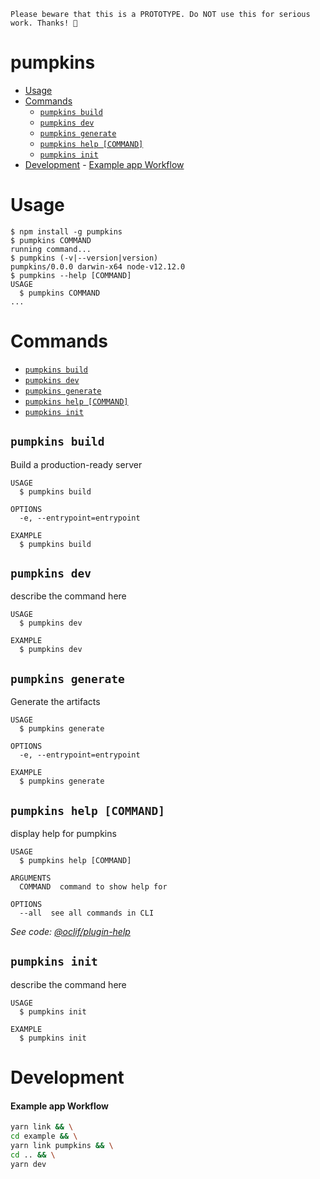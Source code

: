 ```
Please beware that this is a PROTOTYPE. Do NOT use this for serious work. Thanks! 🎃
```

# pumpkins <!-- omit in toc -->

<!-- START doctoc generated TOC please keep comment here to allow auto update -->
<!-- DON'T EDIT THIS SECTION, INSTEAD RE-RUN doctoc TO UPDATE -->


- [Usage](#usage)
- [Commands](#commands)
  - [`pumpkins build`](#pumpkins-build)
  - [`pumpkins dev`](#pumpkins-dev)
  - [`pumpkins generate`](#pumpkins-generate)
  - [`pumpkins help [COMMAND]`](#pumpkins-help-command)
  - [`pumpkins init`](#pumpkins-init)
- [Development](#development)
      - [Example app Workflow](#example-app-workflow)

<!-- END doctoc generated TOC please keep comment here to allow auto update -->

# Usage

<!-- usage -->
```sh-session
$ npm install -g pumpkins
$ pumpkins COMMAND
running command...
$ pumpkins (-v|--version|version)
pumpkins/0.0.0 darwin-x64 node-v12.12.0
$ pumpkins --help [COMMAND]
USAGE
  $ pumpkins COMMAND
...
```
<!-- usagestop -->

# Commands

<!-- commands -->
* [`pumpkins build`](#pumpkins-build)
* [`pumpkins dev`](#pumpkins-dev)
* [`pumpkins generate`](#pumpkins-generate)
* [`pumpkins help [COMMAND]`](#pumpkins-help-command)
* [`pumpkins init`](#pumpkins-init)

## `pumpkins build`

Build a production-ready server

```
USAGE
  $ pumpkins build

OPTIONS
  -e, --entrypoint=entrypoint

EXAMPLE
  $ pumpkins build
```

## `pumpkins dev`

describe the command here

```
USAGE
  $ pumpkins dev

EXAMPLE
  $ pumpkins dev
```

## `pumpkins generate`

Generate the artifacts

```
USAGE
  $ pumpkins generate

OPTIONS
  -e, --entrypoint=entrypoint

EXAMPLE
  $ pumpkins generate
```

## `pumpkins help [COMMAND]`

display help for pumpkins

```
USAGE
  $ pumpkins help [COMMAND]

ARGUMENTS
  COMMAND  command to show help for

OPTIONS
  --all  see all commands in CLI
```

_See code: [@oclif/plugin-help](https://github.com/oclif/plugin-help/blob/v2.2.1/src/commands/help.ts)_

## `pumpkins init`

describe the command here

```
USAGE
  $ pumpkins init

EXAMPLE
  $ pumpkins init
```
<!-- commandsstop -->

# Development

#### Example app Workflow

```sh
yarn link && \
cd example && \
yarn link pumpkins && \
cd .. && \
yarn dev
```
